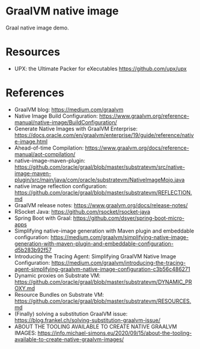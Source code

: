 GraalVM native image
====================

Graal native image demo.

# Resources

* UPX: the Ultimate Packer for eXecutables https://github.com/upx/upx


# References

* GraalVM blog: https://medium.com/graalvm
* Native Image Build Configuration: https://www.graalvm.org/reference-manual/native-image/BuildConfiguration/
* Generate Native Images with GraalVM Enterprise: https://docs.oracle.com/en/graalvm/enterprise/19/guide/reference/native-image.html
* Ahead-of-time Compilation: https://www.graalvm.org/docs/reference-manual/aot-compilation/
* native-image-maven-plugin: https://github.com/oracle/graal/blob/master/substratevm/src/native-image-maven-plugin/src/main/java/com/oracle/substratevm/NativeImageMojo.java
* native image reflection configuration: https://github.com/oracle/graal/blob/master/substratevm/REFLECTION.md
* GraalVM release notes: https://www.graalvm.org/docs/release-notes/
* RSocket Java: https://github.com/rsocket/rsocket-java
* Spring Boot with Graal: https://github.com/dsyer/spring-boot-micro-apps
* Simplifying native-image generation with Maven plugin and embeddable configuration: https://medium.com/graalvm/simplifying-native-image-generation-with-maven-plugin-and-embeddable-configuration-d5b283b92f57
* Introducing the Tracing Agent: Simplifying GraalVM Native Image Configuration: https://medium.com/graalvm/introducing-the-tracing-agent-simplifying-graalvm-native-image-configuration-c3b56c486271
* Dynamic proxies on Substrate VM: https://github.com/oracle/graal/blob/master/substratevm/DYNAMIC_PROXY.md
* Resource Bundles on Substrate VM: https://github.com/oracle/graal/blob/master/substratevm/RESOURCES.md
* (Finally) solving a substitution GraalVM issue: https://blog.frankel.ch/solving-substitution-graalvm-issue/
* ABOUT THE TOOLING AVAILABLE TO CREATE NATIVE GRAALVM IMAGES: https://info.michael-simons.eu/2020/09/15/about-the-tooling-available-to-create-native-graalvm-images/


